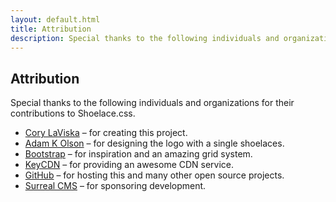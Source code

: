 ```yaml
---
layout: default.html
title: Attribution
description: Special thanks to the following individuals and organizations.
---
```


## Attribution

Special thanks to the following individuals and organizations for their contributions to Shoelace.css.

- [Cory LaViska](https://twitter.com/claviska) – for creating this project.
- [Adam K Olson](https://twitter.com/adamkolson) – for designing the logo with a single shoelaces.
- [Bootstrap](https://getbootstrap.com/) – for inspiration and an amazing grid system.
- [KeyCDN](https://keycdn.com/) – for providing an awesome CDN service.
- [GitHub](https://github.com/) – for hosting this and many other open source projects.
- [Surreal CMS](https://www.surrealcms.com/) – for sponsoring development.
